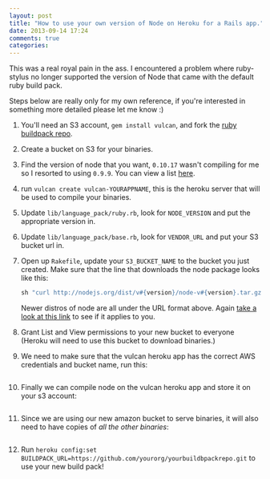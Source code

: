 ```yaml
---
layout: post
title: "How to use your own version of Node on Heroku for a Rails app."
date: 2013-09-14 17:24
comments: true
categories: 
---
```


This was a real royal pain in the ass. I encountered a problem where
ruby-stylus no longer supported the version of Node that came with the default
ruby build pack.

Steps below are really only for my own reference, if you're interested in
something more detailed please let me know :)

1. You'll need an S3 account, `gem install vulcan`, and fork the [ruby
   buildpack repo][buildpack].

2. Create a bucket on S3 for your binaries.

3. Find the version of node that you want, `0.10.17` wasn't compiling
   for me so I resorted to using `0.9.9`. You can view a list [here][node-versions].

4. run `vulcan create vulcan-YOURAPPNAME`, this is the heroku server that will
   be used to compile your binaries.

5. Update `lib/language_pack/ruby.rb`, look for `NODE_VERSION` and put the
   appropriate version in.

6. Update `lib/language_pack/base.rb`, look for `VENDOR_URL` and put your S3
   bucket url in.

7. Open up `Rakefile`, update your `S3_BUCKET_NAME` to the bucket you just
   created.  Make sure that the line that downloads the node package looks 
   like this:

   ``` ruby
   sh "curl http://nodejs.org/dist/v#{version}/node-v#{version}.tar.gz -s -o - | tar vzxf -"
   ```

   Newer distros of node are all under the URL format above. Again [take a
   look at this link][node-versions] to see if it applies to you.

8. Grant List and View permissions to your new bucket to everyone (Heroku will
   need to use this bucket to download binaries.)

9. We need to make sure that the vulcan heroku app has the correct AWS 
   credentials and bucket name, run this:

   ``` bash

   ```
10. Finally we can compile node on the vulcan heroku app and store it on your
   s3 account:

   ``` bash
   ```

11. Since we are using our new amazon bucket to serve binaries, it will also
   need to have copies of _all the other binaries_:

   ``` bash
   ```

12. Run `heroku config:set BUILDPACK_URL=https://github.com/yourorg/yourbuildbpackrepo.git`
    to use your new build pack!


[buildpack]: https://github.com/heroku/heroku-buildpack-ruby
[node-versions]: http://nodejs.org/dist/
